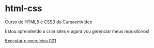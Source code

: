 # html-css
 Curso de HTML5 e CSS3 do CursoemVideo


Estou aprendendo a criar sites e agora vou gerenciar meus repositórios!

<a href="https://eduardoferreira6.github.io/html-css/exercicios/ex001/">Executar o exercícios 001</a>